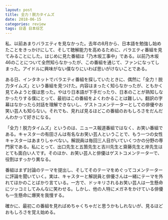 ```yaml
---
layout: post
title: 全力！脱力タイムズ
date: 2018-06-15
categories: review
tags: 日语 日本综艺
---
```


私、以前あまりバラエティを見なかった。去年の8月から、日本語を勉強し始めたことをきっかけにして、そして聴解能力を高めるために、バラエティ番組を見てみることにした。はじめに見た番組は「乃木坂工事中」である。以前乃木坂46のことについて全然知らなかったが、この番組を通じて、ファンになってしまった。アイドルに興味がない僕なりにいわば思いがけないことである。

ある日、インタネットでバラエティ番組を探していたときに、偶然に「全力！脱力タイムズ」という番組を見つけた。内容はまったく知らなかったが、ともかく見てみようと僕は思った。やはり日本語が下手だったり、日本のことが熟知しなかったりする僕にとって、最初はこの番組をよくわかることは難しい。翻訳の字幕はなかったら対話を理解できないし、ゲストコメンテーターとしての俳優やお笑い芸人も知らない。それでも、見れば見るほどこの番組のおもしろさをだんだんわかって好きになる。

「全力！脱力タイムズ」というのは、ニュース報道番組ではなく、お笑い番組である。キャスターの有田さんは有名なお笑い芸人ということで、もう一つの女性キャスターはあまりしゃべない。解説員は毎回三人目がいていくつかの分野の専門家である。私にとって、出口先生と五箇先生と吉川先生と齋藤先生と岸先生はとても面白い人です。そのほか、お笑い芸人と俳優はゲストコメンテーターで、役割はすっかり異なる。

番組はまず討論のテーマを提出し、そしてそのテーマをめぐってコメンテーターに評論を聞いていく。実は、キャスターと解説員と俳優さんは一緒にテーマを外れてほかのことばかり言ている。一方で、ドッキリされるお笑い芸人は一生懸命にツッコミしてみんなに笑わせる。しかし、他の人特にメガネをかけている俳優も一生懸命に爆笑を我慢する。

確かに、最初この番組を見ればめちゃくちゃだと思うかもしれないが、見るほどおもしろさを覚え始める。

